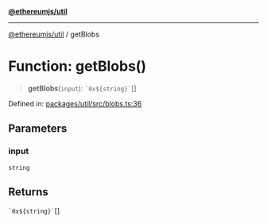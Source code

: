 [**@ethereumjs/util**](../README.md)

***

[@ethereumjs/util](../README.md) / getBlobs

# Function: getBlobs()

> **getBlobs**(`input`): `` `0x${string}` ``[]

Defined in: [packages/util/src/blobs.ts:36](https://github.com/ethereumjs/ethereumjs-monorepo/blob/master/packages/util/src/blobs.ts#L36)

## Parameters

### input

`string`

## Returns

`` `0x${string}` ``[]

